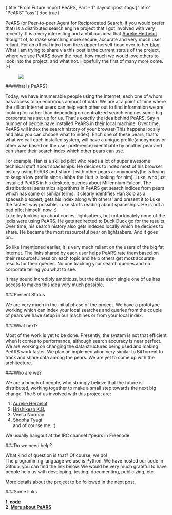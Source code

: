 {:title "From Future Import PeARS, Part - 1"
:layout :post
:tags  ["intro" "PeARS" "oss"]
:toc true}

PeARS (or Peer-to-peer Agent for Reciprocated Search, if you would prefer that) is a distributed search engine project that I got involved with very recently. It is a very interesting and ambitious idea that <a href="http://aurelieherbelot.net/">Aurelie Herbelot</a> thought of, to make searching more secure, accurate and very much user reliant. For an official intro from the skipper herself head over to her <a href="http://aurelieherbelot.net/pears/">blog</a>. What I am trying to share via this post is the current status of the project, where we see PeARS down the road, how much we would love others to look into the project, and what not. Hopefully the first of many more come. :-)
<figure>
    <a href="/images/pear-logo.png"><img src="/images/pear-logo.png"></a>
</figure>

###What is PeARS?

Today, we have innumerable people using the Internet, each one of whom has access to an enormous amount of data. We are at a point of time where the zillion Internet users can help each other out to find information we are looking for rather than depending on centralized search engines some big corporate has set up for us. That's exactly the idea behind PeARS. Say n number of people have installed PeARS in their local machine. Over time, PeARS will index the search history of your browser(This happens locally and also you can choose what to index). Each one of these pears, that's what we call each installed system, will have a unique profile(anonymous or other wise based on the user preference) identifiable by another pear and can share their search index which other pears can use.

For example, Han is a skilled pilot who reads a lot of super awesome technical stuff about spaceships. He decides to index most of his browser history using PeARS and share it with other pears anonymously(he is trying to keep a low profile since Jabba the Hutt is looking for him). Luke, who just installed PeARS in his desktop, queries about Millennium Falcon. The distributional semantics algorithms in PeARS get search indices from pears which has same or similar terms. It clearly identifies Han Solo as a spaceship expert, gets his index along with others' and present it to Luke the fastest way possible. Luke starts reading about spaceships. He is not a bad pilot himself, now. :)<br/>
Luke try looking up about coolest lightsabers, but unfortunately none of the jedis were using PeARS. He gets redirected to Duck Duck go for the results. Over time, his search history also gets indexed locally which he decides to share. He became the most resourceful pear on lightsabers. And it goes on...

So like I mentioned earlier, it is very much reliant on the users of the big fat Internet. The links shared by each user helps PeARS rate them based on their resourcefulness on each topic and help others get most accurate results for their queries. No one tracking your search queries and no corporate telling you what to see.

It may sound incredibly ambitious, but the data each single one of us has access to makes this idea very much possible.


###Present Status

We are very much in the initial phase of the project. We have a prototype working which can index your local searches and queries from the couple of pears we have setup in our machines or from your local index.


###What next?

Most of the work is yet to be done. Presently, the system is not that efficient when it comes to performance, although search accuracy is near perfect. We are working on changing the data structures being used and making PeARS work faster. We plan an implementation very similar to BitTorrent to track and share data among the pears. We are yet to come up with the architecture.


###Who are we?

We are a bunch of people, who strongly believe that the future is distributed, working together to make a small step towards the next big change. The 5 of us involved with this project are:

1. <a href="http://aurelieherbelot.net/">Aurelie Herbelot</a>
2. <a href="http://stultus.in">Hrishikesh K.B.</a>
3. Veesa Norman
4. Shobha Tyagi
<br/>and of course me. :)


We usually hangout at the IRC channel #pears in Freenode.

###Do we need help?

What kind of question is that? Of course, we do!
<br/>The programming language we use is Python. We have hosted our code in Github, you can find the link below. We would be very much grateful to have people help us with developing, testing, documenting, publicizing, etc.


More details about the project to be followed in the next post.


###Some links

**1. [code](https://github.com/minimalparts/PeARS)**
<br/>**2. [More about PeARS](http://aurelieherbelot.net/pears/)**
